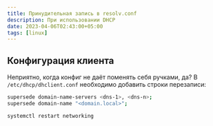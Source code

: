 ```yaml
---
title: Принудительная запись в resolv.conf
description: При использовании DHCP
date: 2023-04-06T02:43:00+05:00
tags: [linux]
---
```

## Конфигурация клиента
Неприятно, когда конфиг не даёт поменять себя ручками, да?
В `/etc/dhcp/dhclient.conf` необходимо добавить строки перезаписи:

```sh
supersede domain-name-servers <dns-1>, <dns-n>;
supersede domain-name "<domain.local>";
```

```shell
systemctl restart networking
```
